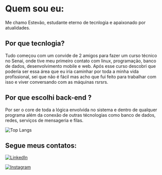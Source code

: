 # Quem sou eu:

Me chamo Estevão, estudante eterno de tecnlogia e apaixonado por atualidades.

## Por que tecnlogia?
Tudo começou com um convide de 2 amigos para fazer um curso técnico no Senai, onde tive meu primeiro contato com linux, programação, banco de dados, desenvolvimento mobile e web. Após esse curso descobri que poderia ser essa área que eu iria caminhar por toda a minha vida profissional, sei que não é fácil mas acho que fui feito para trabalhar com isso e viver conversando com as máquinas rsrsrs.

## Por que escolhi back-end ?
Por ser o core de toda a lógica envolvida no sistema e dentro de qualquer programa além da conexão de outras técnologias como banco de dados, redes, serviços de mensageria e filas.

![Top Langs](https://github-readme-stats-git-masterrstaa-rickstaa.vercel.app/api/top-langs/?username=SEUUSERNAME&bg_color=000&border_color=30A3DC&title_color=E94D5F&text_color=FFF)


## Segue meus contatos:
[![LinkedIn](https://img.shields.io/badge/LinkedIn-0077B5?style=for-the-badge&logo=linkedin&logoColor=white)](https://www.linkedin.com/in/estev%C3%A3o-costa-oliveira-52715414a/)

[![Instagram](https://img.shields.io/badge/-Instagram-%23E4405F?style=for-the-badge&logo=instagram&logoColor=white)](https://www.instagram.com/SEUUSERNAME/)